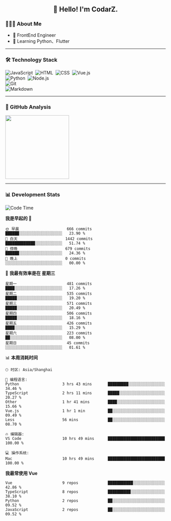 <h2 align="center">👋 Hello! I'm CodarZ.</h2>

### 👨🏻‍💻 About Me

- 🤔 FrontEnd Engineer
- 🌱 Learning Python、Flutter

-------

### 🛠 Technology Stack

![JavaScript](https://img.shields.io/badge/-JavaScript-000?style=flat&logo=javascript)&nbsp;
![HTML](https://img.shields.io/badge/-HTML-000?style=flat&logo=HTML5)&nbsp;
![CSS](https://img.shields.io/badge/-CSS-000?style=flat&logo=CSS3&logoColor=1572B6)&nbsp;
![Vue.js](https://img.shields.io/badge/-Vue-000?style=flat&logo=adobe-photoshop)\
![Python](https://img.shields.io/badge/-Python-000?style=flat&logo=python)&nbsp;
![Node.js](https://img.shields.io/badge/-Node.js-000?style=flat&logo=node.js)&nbsp;\
![Git](https://img.shields.io/badge/-Git-000?style=flat&logo=git)\
![Markdown](https://img.shields.io/badge/-Markdown-000?style=flat&logo=markdown)&nbsp;

-------

### 🔭 GitHub Analysis

<!-- 
参考：https://github.com/anuraghazra/github-readme-stats 
-->
<p align="left">
  <a href="https://github.com/CodarZ">
    <img height="200em" src="https://github-readme-stats-eight-theta.vercel.app/api?username=CodarZ&show_icons=true&theme=vue-dark&include_all_commits=true&count_private=true&hide=contribs,issues" />
  </a>
</p>

-------

### 📊 Development Stats

<!--START_SECTION:waka-->
![Code Time](http://img.shields.io/badge/Code%20Time-781%20hrs%2023%20mins-blue)

**我是早起的 🐤** 

```text
🌞 早晨                     666 commits         ██████░░░░░░░░░░░░░░░░░░░   23.90 % 
🌆 白天                     1442 commits        █████████████░░░░░░░░░░░░   51.74 % 
🌃 傍晚                     679 commits         ██████░░░░░░░░░░░░░░░░░░░   24.36 % 
🌙 晚上                     0 commits           ░░░░░░░░░░░░░░░░░░░░░░░░░   00.00 % 
```
📅 **我最有效率是在 星期三** 

```text
星期一                      481 commits         ████░░░░░░░░░░░░░░░░░░░░░   17.26 % 
星期二                      535 commits         █████░░░░░░░░░░░░░░░░░░░░   19.20 % 
星期三                      571 commits         █████░░░░░░░░░░░░░░░░░░░░   20.49 % 
星期四                      506 commits         █████░░░░░░░░░░░░░░░░░░░░   18.16 % 
星期五                      426 commits         ████░░░░░░░░░░░░░░░░░░░░░   15.29 % 
星期六                      223 commits         ██░░░░░░░░░░░░░░░░░░░░░░░   08.00 % 
星期日                      45 commits          ░░░░░░░░░░░░░░░░░░░░░░░░░   01.61 % 
```


📊 **本周消耗时间** 

```text
🕑︎ 时区: Asia/Shanghai

💬 编程语言: 
Python                   3 hrs 43 mins       █████████░░░░░░░░░░░░░░░░   34.46 % 
TypeScript               2 hrs 11 mins       █████░░░░░░░░░░░░░░░░░░░░   20.27 % 
Other                    1 hr 41 mins        ████░░░░░░░░░░░░░░░░░░░░░   15.66 % 
Vue.js                   1 hr 1 min          ██░░░░░░░░░░░░░░░░░░░░░░░   09.49 % 
Less                     56 mins             ██░░░░░░░░░░░░░░░░░░░░░░░   08.70 % 

🔥 编辑器: 
VS Code                  10 hrs 49 mins      █████████████████████████   100.00 % 

💻 操作系统: 
Mac                      10 hrs 49 mins      █████████████████████████   100.00 % 
```

**我最常使用 Vue** 

```text
Vue                      9 repos             ███████████░░░░░░░░░░░░░░   42.86 % 
TypeScript               8 repos             ██████████░░░░░░░░░░░░░░░   38.10 % 
Python                   2 repos             ██░░░░░░░░░░░░░░░░░░░░░░░   09.52 % 
JavaScript               2 repos             ██░░░░░░░░░░░░░░░░░░░░░░░   09.52 % 
```




<!--END_SECTION:waka-->

